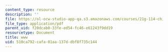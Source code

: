 ```yaml
---
content_type: resource
description: ''
file: https://ol-ocw-studio-app-qa.s3.amazonaws.com/courses/21g-114-chinese-vi-streamlined-spring-2005/510ca792cafa01aa137ddbf8f735c144_MIT21G_114S05_4_06j_2.pdf
file_type: application/pdf
parent_uid: f20dcab0-33fe-ed54-fc46-e61243f9dd19
resourcetype: Document
title: www
uid: 510ca792-cafa-01aa-137d-dbf8f735c144
---
```

